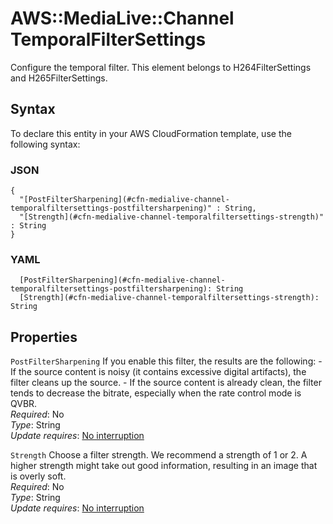 # AWS::MediaLive::Channel TemporalFilterSettings<a name="aws-properties-medialive-channel-temporalfiltersettings"></a>

Configure the temporal filter\. This element belongs to H264FilterSettings and H265FilterSettings\.

## Syntax<a name="aws-properties-medialive-channel-temporalfiltersettings-syntax"></a>

To declare this entity in your AWS CloudFormation template, use the following syntax:

### JSON<a name="aws-properties-medialive-channel-temporalfiltersettings-syntax.json"></a>

```
{
  "[PostFilterSharpening](#cfn-medialive-channel-temporalfiltersettings-postfiltersharpening)" : String,
  "[Strength](#cfn-medialive-channel-temporalfiltersettings-strength)" : String
}
```

### YAML<a name="aws-properties-medialive-channel-temporalfiltersettings-syntax.yaml"></a>

```
  [PostFilterSharpening](#cfn-medialive-channel-temporalfiltersettings-postfiltersharpening): String
  [Strength](#cfn-medialive-channel-temporalfiltersettings-strength): String
```

## Properties<a name="aws-properties-medialive-channel-temporalfiltersettings-properties"></a>

`PostFilterSharpening`  <a name="cfn-medialive-channel-temporalfiltersettings-postfiltersharpening"></a>
If you enable this filter, the results are the following: \- If the source content is noisy \(it contains excessive digital artifacts\), the filter cleans up the source\. \- If the source content is already clean, the filter tends to decrease the bitrate, especially when the rate control mode is QVBR\.  
*Required*: No  
*Type*: String  
*Update requires*: [No interruption](https://docs.aws.amazon.com/AWSCloudFormation/latest/UserGuide/using-cfn-updating-stacks-update-behaviors.html#update-no-interrupt)

`Strength`  <a name="cfn-medialive-channel-temporalfiltersettings-strength"></a>
Choose a filter strength\. We recommend a strength of 1 or 2\. A higher strength might take out good information, resulting in an image that is overly soft\.  
*Required*: No  
*Type*: String  
*Update requires*: [No interruption](https://docs.aws.amazon.com/AWSCloudFormation/latest/UserGuide/using-cfn-updating-stacks-update-behaviors.html#update-no-interrupt)